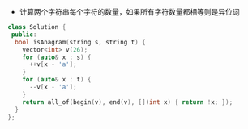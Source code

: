 * 计算两个字符串每个字符的数量，如果所有字符数量都相等则是异位词

```cpp
class Solution {
 public:
  bool isAnagram(string s, string t) {
    vector<int> v(26);
    for (auto& x : s) {
      ++v[x - 'a'];
    }
    for (auto& x : t) {
      --v[x - 'a'];
    }
    return all_of(begin(v), end(v), [](int x) { return !x; });
  }
};
```
